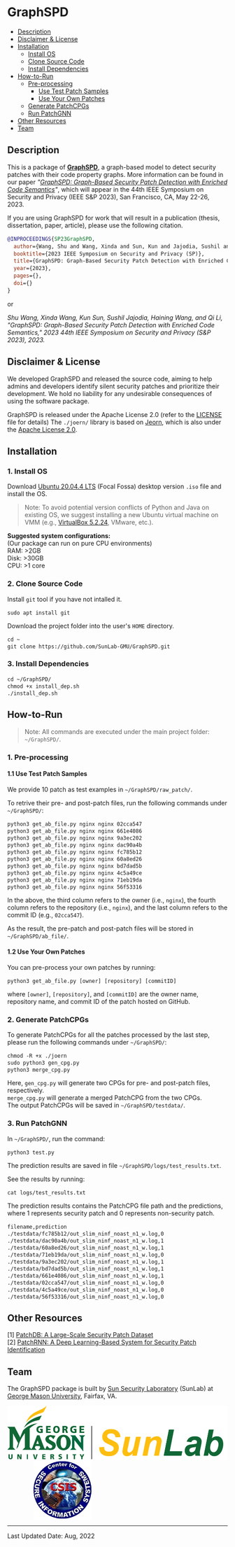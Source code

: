 # GraphSPD

* [Description](#description)
* [Disclaimer & License](#disclaimer--license)
* [Installation](#installation)
  * [Install OS](#1-install-os)
  * [Clone Source Code](#2-clone-source-code)
  * [Install Dependencies](#3-install-dependencies)
* [How-to-Run](#how-to-run)
  * [Pre-processing](#1-pre-processing)
    * [Use Test Patch Samples](#11-use-test-patch-samples)
    * [Use Your Own Patches](#12-use-your-own-patches)
  * [Generate PatchCPGs](#2-generate-patchcpgs)
  * [Run PatchGNN](#3-run-patchgnn)
* [Other Resources](#other-resources)
* [Team](#team)

## Description

This is a package of **[GraphSPD](https://sunlab-gmu.github.io/GraphSPD/)**, a graph-based model to detect security patches with their code property graphs. More information can be found in our paper *"[GraphSPD: Graph-Based Security Patch Detection with Enriched Code Semantics]()"*, which will appear in the 44th IEEE Symposium on Security and Privacy (IEEE S&P 2023), San Francisco, CA, May 22-26, 2023. 

If you are using GraphSPD for work that will result in a publication (thesis, dissertation, paper, article), please use the following citation.

```bibtex
@INPROCEEDINGS{SP23GraphSPD,
  author={Wang, Shu and Wang, Xinda and Sun, Kun and Jajodia, Sushil and Wang, Haining and Li, Qi},
  booktitle={2023 IEEE Symposium on Security and Privacy (SP)}, 
  title={GraphSPD: Graph-Based Security Patch Detection with Enriched Code Semantics}, 
  year={2023},
  pages={},
  doi={}
}
```

or

*Shu Wang, Xinda Wang, Kun Sun, Sushil Jajodia, Haining Wang, and Qi Li, "GraphSPD: Graph-Based Security Patch Detection with Enriched Code Semantics," 2023 44th IEEE Symposium on Security and Privacy (S&P 2023), 2023.*

## Disclaimer & License

We developed GraphSPD and released the source code, aiming to help admins and developers identify silent security patches and prioritize their development.
We hold no liability for any undesirable consequences of using the software package. 

GraphSPD is released under the Apache License 2.0 (refer to the [LICENSE](LICENSE) file for details)
The `./joern/` library is based on [Jeorn](https://github.com/joernio/joern), which is also under the [Apache License 2.0](https://www.apache.org/licenses/LICENSE-2.0).

## Installation

### 1. Install OS

Download [Ubuntu 20.04.4 LTS](https://releases.ubuntu.com/20.04/) (Focal Fossa) desktop version `.iso` file and install the OS. 

>Note: To avoid potential version conflicts of Python and Java on existing OS, we suggest installing a new Ubuntu virtual machine on VMM (e.g., [VirtualBox 5.2.24](https://www.virtualbox.org/wiki/Download_Old_Builds_5_2), VMware, etc.).

**Suggested system configurations:**\
(Our package can run on pure CPU environments)\
RAM: >2GB\
Disk: >30GB\
CPU: >1 core

### 2. Clone Source Code

Install `git` tool if you have not intalled it.

```shell
sudo apt install git
```

Download the project folder into the user's `HOME` directory.

```shell
cd ~
git clone https://github.com/SunLab-GMU/GraphSPD.git
```


### 3. Install Dependencies

```shell 
cd ~/GraphSPD/
chmod +x install_dep.sh
./install_dep.sh
```

## How-to-Run

>Note: All commands are executed under the main project folder: `~/GraphSPD/`.

### 1. Pre-processing

#### 1.1 Use Test Patch Samples

We provide 10 patch as test examples in `~/GraphSPD/raw_patch/`.

To retrive their pre- and post-patch files, run the following commands under `~/GraphSPD/`:

```shell
python3 get_ab_file.py nginx nginx 02cca547
python3 get_ab_file.py nginx nginx 661e4086
python3 get_ab_file.py nginx nginx 9a3ec202
python3 get_ab_file.py nginx nginx dac90a4b
python3 get_ab_file.py nginx nginx fc785b12
python3 get_ab_file.py nginx nginx 60a8ed26
python3 get_ab_file.py nginx nginx bd7dad5b
python3 get_ab_file.py nginx nginx 4c5a49ce
python3 get_ab_file.py nginx nginx 71eb19da
python3 get_ab_file.py nginx nginx 56f53316
```

In the above, the third column refers to the owner (i.e., `nginx`), the fourth column refers to the repository (i.e., `nginx`), and the last column refers to the commit ID (e.g., `02cca547`).

As the result, the pre-patch and post-patch files will be stored in `~/GraphSPD/ab_file/`.

#### 1.2 Use Your Own Patches

You can pre-process your own patches by running:
```shell 
python3 get_ab_file.py [owner] [repository] [commitID]
```
where `[owner]`, `[repository]`, and `[commitID]` are the owner name, repository name, and commit ID of the patch hosted on GitHub.

### 2. Generate PatchCPGs

To generate PatchCPGs for all the patches processed by the last step, please run the following commands under `~/GraphSPD/`:

```shell 
chmod -R +x ./joern
sudo python3 gen_cpg.py
python3 merge_cpg.py
```

Here, `gen_cpg.py` will generate two CPGs for pre- and post-patch files, respectively.\
`merge_cpg.py` will generate a merged PatchCPG from the two CPGs.\
The output PatchCPGs will be saved in `~/GraphSPD/testdata/`.

### 3. Run PatchGNN

In `~/GraphSPD/`, run the command:

```shell 
python3 test.py
```

The prediction results are saved in file `~/GraphSPD/logs/test_results.txt`. 

See the results by running:

```shell 
cat logs/test_results.txt
```

The prediction results contains the PatchCPG file path and the predictions, where 1 represents security patch and 0 represents non-security patch.

```text
filename,prediction
./testdata/fc785b12/out_slim_ninf_noast_n1_w.log,0
./testdata/dac90a4b/out_slim_ninf_noast_n1_w.log,1
./testdata/60a8ed26/out_slim_ninf_noast_n1_w.log,1
./testdata/71eb19da/out_slim_ninf_noast_n1_w.log,0
./testdata/9a3ec202/out_slim_ninf_noast_n1_w.log,1
./testdata/bd7dad5b/out_slim_ninf_noast_n1_w.log,1
./testdata/661e4086/out_slim_ninf_noast_n1_w.log,1
./testdata/02cca547/out_slim_ninf_noast_n1_w.log,0
./testdata/4c5a49ce/out_slim_ninf_noast_n1_w.log,0
./testdata/56f53316/out_slim_ninf_noast_n1_w.log,0
```

## Other Resources

[1] [PatchDB: A Large-Scale Security Patch Dataset](https://sunlab-gmu.github.io/PatchDB/)\
[2] [PatchRNN: A Deep Learning-Based System for Security Patch Identification](https://shuwang127.github.io/PatchRNN-demo/)

## Team

The GraphSPD package is built by [Sun Security Laboratory](https://sunlab-gmu.github.io/) (SunLab) at [George Mason University](https://www2.gmu.edu/), Fairfax, VA. 

<div align="left" display="flex">    
    <img src="./docs/imgs/sunlab_logo_full.png" height = "125" alt="sunlab" align="center" />
    &emsp;&emsp;&emsp;&emsp;
    <img src="./docs/imgs/csis_logo.png" height = "135" alt="csis" align="center" />
</div>

---
Last Updated Date: Aug, 2022
